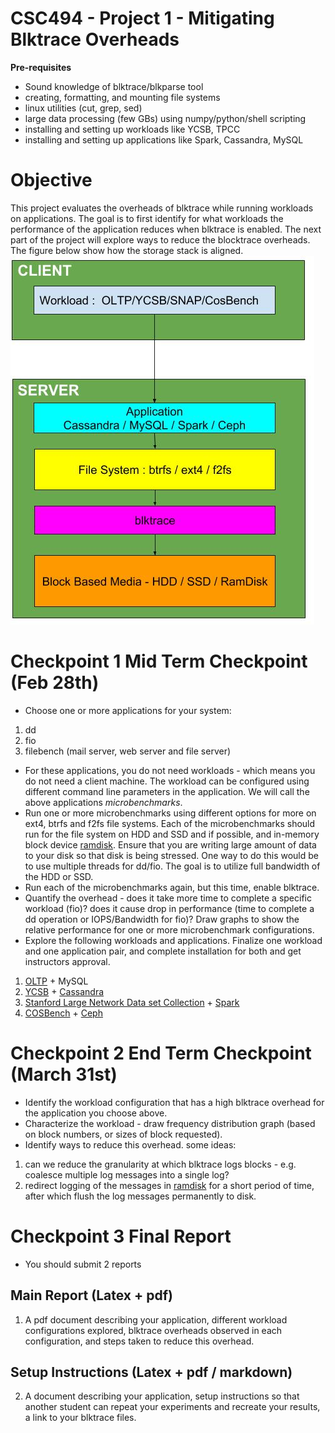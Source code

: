 # CSC494 - Project 1 - Mitigating Blktrace Overheads

**Pre-requisites**

- Sound knowledge of blktrace/blkparse tool
- creating, formatting, and mounting file systems
- linux utilities (cut, grep, sed)
- large data processing (few GBs) using numpy/python/shell scripting
- installing and setting up workloads like YCSB, TPCC
- installing and setting up applications like Spark, Cassandra, MySQL

# Objective

This project evaluates the overheads of blktrace while running workloads on applications. The goal is to first identify for what workloads the performance of the application reduces when blktrace is enabled. The next part of the project will explore ways to reduce the blocktrace overheads.
The figure below show how the storage stack is aligned.
![](arch.jpg)

# Checkpoint 1 Mid Term Checkpoint (Feb 28th)
- Choose one or more applications for your system:
1. dd
2. fio
3. filebench (mail server, web server and file server)
- For these applications, you do not need workloads - which means you do not need a client machine. The workload can be configured using different command line parameters in the application. We will call the above applications *microbenchmarks*.
- Run one or more microbenchmarks using different options for more on ext4, btrfs and f2fs file systems. Each of the microbenchmarks should run for the file system on HDD and SSD and if possible, and in-memory block device [ramdisk](https://www.jamescoyle.net/how-to/943-create-a-ram-disk-in-linux). Ensure that you are writing large amount of data to your disk so that disk is being stressed. One way to do this would be to use multiple threads for dd/fio. The goal is to utilize full bandwidth of the HDD or SSD.
- Run each of the microbenchmarks again,  but this time, enable blktrace.
- Quantify the overhead - does it take more time to complete a specific workload (fio)? does it cause drop in performance (time to complete a dd operation or IOPS/Bandwidth for fio)? Draw graphs to show the relative performance for one or more microbenchmark configurations.
- Explore the following workloads and applications. Finalize one workload and one application pair, and complete installation for both and get instructors approval.
1. [OLTP](https://github.com/oltpbenchmark/oltpbench) + MySQL
2. [YCSB](https://github.com/brianfrankcooper/YCSB/wiki) + [Cassandra](https://github.com/apache/cassandra)
3. [Stanford Large Network Data set Collection](https://snap.stanford.edu/data/) + [Spark](https://github.com/apache/spark)
4. [COSBench](https://github.com/intel-cloud/cosbench) + [Ceph](https://ceph.com/)

# Checkpoint 2 End Term Checkpoint (March 31st)
- Identify the workload configuration that has a high blktrace overhead for the application you choose above.
- Characterize the workload - draw frequency distribution graph (based on block numbers, or sizes of block requested).
- Identify ways to reduce this overhead. some ideas:
1. can we reduce the granularity at which blktrace logs blocks - e.g. coalesce multiple log messages into a single log?
2. redirect logging of the messages in [ramdisk](https://www.jamescoyle.net/how-to/943-create-a-ram-disk-in-linux) for a short period of time, after which flush the log messages permanently to disk.

# Checkpoint 3 Final Report
- You should submit 2 reports

## Main Report (Latex + pdf)
1. A pdf document describing your application, different workload configurations explored, blktrace overheads observed in each configuration, and steps taken to reduce this overhead.

## Setup Instructions (Latex + pdf / markdown)
2. A document describing your application, setup instructions so that another student can repeat your experiments and recreate your results, a link to your blktrace files.
